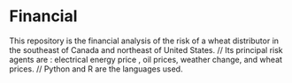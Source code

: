 # Financial

This repository is the financial analysis of the risk of a wheat distributor in the southeast of Canada and northeast of United States.
//
Its principal risk agents are : electrical energy price , oil prices, weather change, and wheat prices.
//
Python and R are the languages used.
